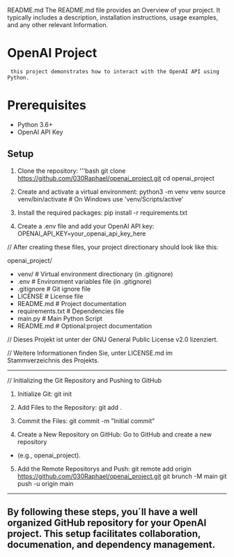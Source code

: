 README.md
   The README.md file provides an Overview of your project. It typically includes a description, installation instructions, usage examples, and any
   other relevant Information.

   # OpenAI Project
     this project demonstrates how to interact with the OpenAI API using Python.

   # Prerequisites
   - Python 3.6+
   - OpenAI API Key
  
  ## Setup 
  1. Clone the repository:
     '''bash
     git clone https://github.com/030Raphael/openai_project.git
     cd openai_project

  2. Create and activate a virtual environment:
     python3 -m venv venv
     source venv/bin/activate  # On Windows use
     'venv/Scripts/active'

  3. Install the required packages:
     pip install -r requirements.txt

  4. Create a .env file and add your OpenAI API key:
     OPENAI_API_KEY=your_openai_api_key_here



// After creating these files, your project directionary should look like this: 

openai_project/ 
- venv/       # Virtual environment directionary (in .gitignore)
- .env        # Environment variables file (in .gitignore)
- .gitignore  # Git ignore file
- LICENSE     # License file
- README.md   # Project documentation
- requirements.txt   # Dependencies file
- main.py     # Main Python Script
- README.md   # Optional:project documentation

// Dieses Projekt ist unter der GNU 
   General Public License v2.0 lizenziert. 
   
// Weitere Informationen finden Sie,
   unter LICENSE.md im Stammverzeichnis des Projekts.

--------------------------------

// Initializing the Git Repository and Pushing to GitHub

1. Initialize Git:
git init

2. Add Files to the Repository:
git add .

3. Commit the Files:
git commit -m "Initial commit"

4. Create a New Repository on GitHub:
Go to GitHub and create a new repository
- (e.g., openai_project).
   
5. Add the Remote Repositorys and Push:
git remote add origin https://github.com/030Raphael/openai_project.git
git brunch -M main
git push -u origin main

---------------------------------
By following these steps, you´ll have a well organized GitHub repository for your OpenAI project. 
This setup facilitates collaboration, documenation, and dependency management. 
---------------------------------

<!---
030Raphael/030Raphael is a ✨ special ✨ repository because its `README.md` (this file) appears on your GitHub profile.
You can click the Preview link to take a look at your changes.
--->
